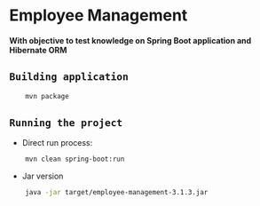 # Employee Management

#### With objective to test knowledge on Spring Boot application and Hibernate ORM

## `Building application`

```bash
    mvn package
```

## `Running the project`

- Direct run process: 

```bash
    mvn clean spring-boot:run
```

- Jar version

```bash
    java -jar target/employee-management-3.1.3.jar
```
